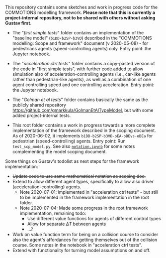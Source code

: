 This repository contains some sketches and work in progress code for the COMMOTIONS modelling framework. **Please note that this is currently a project-internal repository, not to be shared with others without asking Gustav first**.

* The "*first simple tests*" folder contains an implementation of the "baseline model" (`b1DD-b2SP-b3VD`) described in the "COMMOTIONS modelling: Scope and framework" document (v 2020-05-08) - for pedestrians agents (speed-controlling agents) only. Entry point: the Jupyter notebook.

* The "*acceleration ctrl tests*" folder contains a copy-pasted version of the code in "first simple tests", with further code added to allow simulation also of acceleration-controlling agents (i.e., car-like agents rather than pedestrian-like agents), as well as a combination of one agent controlling speed and one controlling acceleration. Entry point: the Jupyter notebook.

* The "*Golman et al tests*" folder contains basically the same as the publicly shared repository https://github.com/gmarkkula/GolmanEtAlTypeModel, but with some added project-internal tests.

* This root folder contains a work in progress towards a more complete implementation of the framework described in the scoping document. As of 2020-06-02, it implements `b1DD-b2SP-b3VD-oEA-oBEvs-oBEa` for pedestrian (speed-controlling) agents. Entry point: Run `test_scp_model.py`. See also [`notation.ipynb`](notation.ipynb) for some notes complementing the model scoping document.

Some things on Gustav's todolist as next steps for the framework implementation:
* ~~Update code to use same mathematical notation as scoping doc.~~
* Extend to allow different agent types, specifically to allow also driver (acceleration-controlling) agents. 
    * Note 2020-07-01: implemented in "acceleration ctrl tests" - but still to be implemented in the framework implementation in the root folder.
    * Note 2020-07-04: Made some progress in the root framework implementation, remaining todo:
        * Use different value functions for agents of different control types
        * Allow for separate $\Delta T$ between agents
        * ...?
* Work on value function term for being on a collision course to consider also the agent's affordances for getting themselves out of the collision course. Some notes in the notebook in "acceleration ctrl tests".
* Extend with functionality for turning model assumptions on and off.


